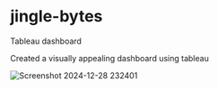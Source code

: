 # jingle-bytes
Tableau dashboard

Created a visually appealing dashboard using tableau


![Screenshot 2024-12-28 232401](https://github.com/user-attachments/assets/36416f8a-7133-411d-b8a1-7e109dab4be9)

